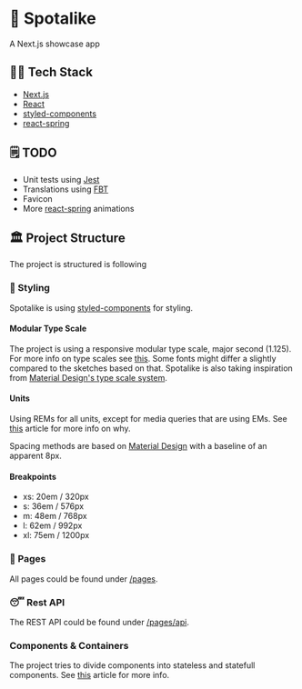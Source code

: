 # 🎵 Spotalike

A Next.js showcase app

## 👨‍💻 Tech Stack

- [Next.js](https://nextjs.org/)
- [React](https://reactjs.org/)
- [styled-components](https://www.styled-components.com/)
- [react-spring](https://www.react-spring.io/)

## 🗒️ TODO

- Unit tests using [Jest](https://jestjs.io/)
- Translations using [FBT](https://facebookincubator.github.io/fbt/)
- Favicon
- More [react-spring](https://www.react-spring.io/) animations

## 🏛️ Project Structure

The project is structured is following

### 💅 Styling

Spotalike is using [styled-components](https://www.styled-components.com/) for styling.

#### Modular Type Scale

The project is using a responsive modular type scale, major second (1.125). For more info on type scales see [this](https://medium.com/sketch-app-sources/exploring-responsive-type-scales-cf1da541be54). Some fonts might differ a slightly compared to the sketches based on that. Spotalike is also taking inspiration from [Material Design's type scale system](https://material.io/design/typography/the-type-system.html#type-scale).

#### Units

Using REMs for all units, except for media queries that are using EMs. See [this](https://zellwk.com/blog/media-query-units/) article for more info on why.

Spacing methods are based on [Material Design](https://material.io/design/layout/spacing-methods.html) with a baseline of an apparent 8px.

#### Breakpoints

- xs: 20em / 320px
- s: 36em / 576px
- m: 48em / 768px
- l: 62em / 992px
- xl: 75em / 1200px

### 📃 Pages

All pages could be found under [/pages](/pages).

### 😴 Rest API

The REST API could be found under [/pages/api](/pages/api).

### Components & Containers

The project tries to divide components into stateless and statefull components. See [this](https://medium.com/@dan_abramov/smart-and-dumb-components-7ca2f9a7c7d0) article for more info.
